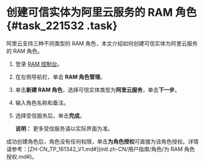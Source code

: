 # 创建可信实体为阿里云服务的 RAM 角色 {#task_221532 .task}

阿里云支持三种不同类型的 RAM 角色，本文介绍如何创建可信实体为阿里云服务的 RAM 角色。

1.  登录 [RAM 控制台](https://ram.console.aliyun.com/)。
2.  在左侧导航栏，单击 **RAM 角色管理**。
3.  单击**新建 RAM 角色**，选择可信实体类型为**阿里云服务**，单击**下一步**。
4.  输入角色名称和备注。
5.  选择受信服务后，单击**完成**。 

    **说明：** 更多受信服务请以实际界面为准。


成功创建角色后，角色没有任何权限，单击**为角色授权**可直接为该角色授权。详情请参考：[ZH-CN\_TP\_161342\_V1.md\#](intl.zh-CN/用户指南/角色/为 RAM 角色授权.md#)。

